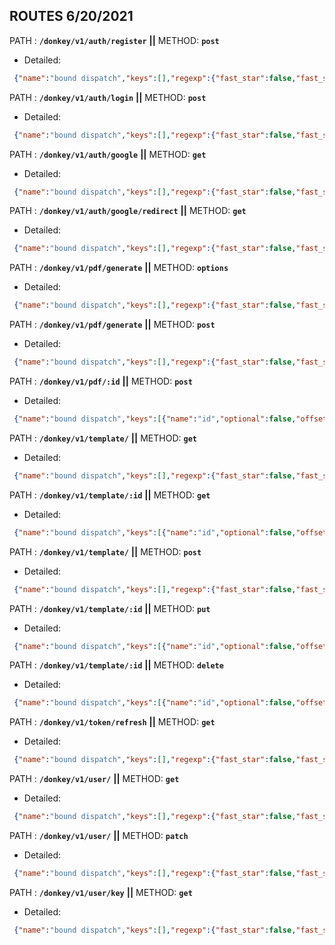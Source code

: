 ## ROUTES 6/20/2021

PATH : **`/donkey/v1/auth/register`** **||** METHOD: **`post`** 
- Detailed:
```json
 {"name":"bound dispatch","keys":[],"regexp":{"fast_star":false,"fast_slash":false},"route":{"path":"/donkey/v1/auth/register","stack":[{"name":"routeGuard","keys":[],"regexp":{"fast_star":false,"fast_slash":false},"method":"post"},{"name":"textParser","keys":[],"regexp":{"fast_star":false,"fast_slash":false},"method":"post"},{"name":"routeHandler","keys":[],"regexp":{"fast_star":false,"fast_slash":false},"method":"post"}],"methods":{"post":true}}}
```
          
PATH : **`/donkey/v1/auth/login`** **||** METHOD: **`post`** 
- Detailed:
```json
 {"name":"bound dispatch","keys":[],"regexp":{"fast_star":false,"fast_slash":false},"route":{"path":"/donkey/v1/auth/login","stack":[{"name":"routeGuard","keys":[],"regexp":{"fast_star":false,"fast_slash":false},"method":"post"},{"name":"textParser","keys":[],"regexp":{"fast_star":false,"fast_slash":false},"method":"post"},{"name":"routeHandler","keys":[],"regexp":{"fast_star":false,"fast_slash":false},"method":"post"}],"methods":{"post":true}}}
```
          
PATH : **`/donkey/v1/auth/google`** **||** METHOD: **`get`** 
- Detailed:
```json
 {"name":"bound dispatch","keys":[],"regexp":{"fast_star":false,"fast_slash":false},"route":{"path":"/donkey/v1/auth/google","stack":[{"name":"routeGuard","keys":[],"regexp":{"fast_star":false,"fast_slash":false},"method":"get"},{"name":"authenticate","keys":[],"regexp":{"fast_star":false,"fast_slash":false},"method":"get"},{"name":"routeHandler","keys":[],"regexp":{"fast_star":false,"fast_slash":false},"method":"get"}],"methods":{"get":true}}}
```
          
PATH : **`/donkey/v1/auth/google/redirect`** **||** METHOD: **`get`** 
- Detailed:
```json
 {"name":"bound dispatch","keys":[],"regexp":{"fast_star":false,"fast_slash":false},"route":{"path":"/donkey/v1/auth/google/redirect","stack":[{"name":"routeGuard","keys":[],"regexp":{"fast_star":false,"fast_slash":false},"method":"get"},{"name":"authenticate","keys":[],"regexp":{"fast_star":false,"fast_slash":false},"method":"get"},{"name":"routeHandler","keys":[],"regexp":{"fast_star":false,"fast_slash":false},"method":"get"}],"methods":{"get":true}}}
```
          
PATH : **`/donkey/v1/pdf/generate`** **||** METHOD: **`options`** 
- Detailed:
```json
 {"name":"bound dispatch","keys":[],"regexp":{"fast_star":false,"fast_slash":false},"route":{"path":"/donkey/v1/pdf/generate","stack":[{"name":"routeGuard","keys":[],"regexp":{"fast_star":false,"fast_slash":false},"method":"options"},{"name":"corsMiddleware","keys":[],"regexp":{"fast_star":false,"fast_slash":false},"method":"options"},{"name":"routeHandler","keys":[],"regexp":{"fast_star":false,"fast_slash":false},"method":"options"}],"methods":{"options":true}}}
```
          
PATH : **`/donkey/v1/pdf/generate`** **||** METHOD: **`post`** 
- Detailed:
```json
 {"name":"bound dispatch","keys":[],"regexp":{"fast_star":false,"fast_slash":false},"route":{"path":"/donkey/v1/pdf/generate","stack":[{"name":"routeGuard","keys":[],"regexp":{"fast_star":false,"fast_slash":false},"method":"post"},{"name":"corsMiddleware","keys":[],"regexp":{"fast_star":false,"fast_slash":false},"method":"post"},{"name":"<anonymous>","keys":[],"regexp":{"fast_star":false,"fast_slash":false},"method":"post"},{"name":"textParser","keys":[],"regexp":{"fast_star":false,"fast_slash":false},"method":"post"},{"name":"routeHandler","keys":[],"regexp":{"fast_star":false,"fast_slash":false},"method":"post"}],"methods":{"post":true}}}
```
          
PATH : **`/donkey/v1/pdf/:id`** **||** METHOD: **`post`** 
- Detailed:
```json
 {"name":"bound dispatch","keys":[{"name":"id","optional":false,"offset":18}],"regexp":{"fast_star":false,"fast_slash":false},"route":{"path":"/donkey/v1/pdf/:id","stack":[{"name":"routeGuard","keys":[],"regexp":{"fast_star":false,"fast_slash":false},"method":"post"},{"name":"<anonymous>","keys":[],"regexp":{"fast_star":false,"fast_slash":false},"method":"post"},{"name":"textParser","keys":[],"regexp":{"fast_star":false,"fast_slash":false},"method":"post"},{"name":"routeHandler","keys":[],"regexp":{"fast_star":false,"fast_slash":false},"method":"post"}],"methods":{"post":true}}}
```
          
PATH : **`/donkey/v1/template/`** **||** METHOD: **`get`** 
- Detailed:
```json
 {"name":"bound dispatch","keys":[],"regexp":{"fast_star":false,"fast_slash":false},"route":{"path":"/donkey/v1/template/","stack":[{"name":"routeGuard","keys":[],"regexp":{"fast_star":false,"fast_slash":false},"method":"get"},{"name":"<anonymous>","keys":[],"regexp":{"fast_star":false,"fast_slash":false},"method":"get"},{"name":"routeHandler","keys":[],"regexp":{"fast_star":false,"fast_slash":false},"method":"get"}],"methods":{"get":true}}}
```
          
PATH : **`/donkey/v1/template/:id`** **||** METHOD: **`get`** 
- Detailed:
```json
 {"name":"bound dispatch","keys":[{"name":"id","optional":false,"offset":23}],"regexp":{"fast_star":false,"fast_slash":false},"route":{"path":"/donkey/v1/template/:id","stack":[{"name":"routeGuard","keys":[],"regexp":{"fast_star":false,"fast_slash":false},"method":"get"},{"name":"<anonymous>","keys":[],"regexp":{"fast_star":false,"fast_slash":false},"method":"get"},{"name":"routeHandler","keys":[],"regexp":{"fast_star":false,"fast_slash":false},"method":"get"}],"methods":{"get":true}}}
```
          
PATH : **`/donkey/v1/template/`** **||** METHOD: **`post`** 
- Detailed:
```json
 {"name":"bound dispatch","keys":[],"regexp":{"fast_star":false,"fast_slash":false},"route":{"path":"/donkey/v1/template/","stack":[{"name":"routeGuard","keys":[],"regexp":{"fast_star":false,"fast_slash":false},"method":"post"},{"name":"<anonymous>","keys":[],"regexp":{"fast_star":false,"fast_slash":false},"method":"post"},{"name":"textParser","keys":[],"regexp":{"fast_star":false,"fast_slash":false},"method":"post"},{"name":"routeHandler","keys":[],"regexp":{"fast_star":false,"fast_slash":false},"method":"post"}],"methods":{"post":true}}}
```
          
PATH : **`/donkey/v1/template/:id`** **||** METHOD: **`put`** 
- Detailed:
```json
 {"name":"bound dispatch","keys":[{"name":"id","optional":false,"offset":23}],"regexp":{"fast_star":false,"fast_slash":false},"route":{"path":"/donkey/v1/template/:id","stack":[{"name":"routeGuard","keys":[],"regexp":{"fast_star":false,"fast_slash":false},"method":"put"},{"name":"<anonymous>","keys":[],"regexp":{"fast_star":false,"fast_slash":false},"method":"put"},{"name":"textParser","keys":[],"regexp":{"fast_star":false,"fast_slash":false},"method":"put"},{"name":"routeHandler","keys":[],"regexp":{"fast_star":false,"fast_slash":false},"method":"put"}],"methods":{"put":true}}}
```
          
PATH : **`/donkey/v1/template/:id`** **||** METHOD: **`delete`** 
- Detailed:
```json
 {"name":"bound dispatch","keys":[{"name":"id","optional":false,"offset":23}],"regexp":{"fast_star":false,"fast_slash":false},"route":{"path":"/donkey/v1/template/:id","stack":[{"name":"routeGuard","keys":[],"regexp":{"fast_star":false,"fast_slash":false},"method":"delete"},{"name":"<anonymous>","keys":[],"regexp":{"fast_star":false,"fast_slash":false},"method":"delete"},{"name":"routeHandler","keys":[],"regexp":{"fast_star":false,"fast_slash":false},"method":"delete"}],"methods":{"delete":true}}}
```
          
PATH : **`/donkey/v1/token/refresh`** **||** METHOD: **`get`** 
- Detailed:
```json
 {"name":"bound dispatch","keys":[],"regexp":{"fast_star":false,"fast_slash":false},"route":{"path":"/donkey/v1/token/refresh","stack":[{"name":"routeGuard","keys":[],"regexp":{"fast_star":false,"fast_slash":false},"method":"get"},{"name":"routeHandler","keys":[],"regexp":{"fast_star":false,"fast_slash":false},"method":"get"}],"methods":{"get":true}}}
```
          
PATH : **`/donkey/v1/user/`** **||** METHOD: **`get`** 
- Detailed:
```json
 {"name":"bound dispatch","keys":[],"regexp":{"fast_star":false,"fast_slash":false},"route":{"path":"/donkey/v1/user/","stack":[{"name":"routeGuard","keys":[],"regexp":{"fast_star":false,"fast_slash":false},"method":"get"},{"name":"<anonymous>","keys":[],"regexp":{"fast_star":false,"fast_slash":false},"method":"get"},{"name":"routeHandler","keys":[],"regexp":{"fast_star":false,"fast_slash":false},"method":"get"}],"methods":{"get":true}}}
```
          
PATH : **`/donkey/v1/user/`** **||** METHOD: **`patch`** 
- Detailed:
```json
 {"name":"bound dispatch","keys":[],"regexp":{"fast_star":false,"fast_slash":false},"route":{"path":"/donkey/v1/user/","stack":[{"name":"routeGuard","keys":[],"regexp":{"fast_star":false,"fast_slash":false},"method":"patch"},{"name":"<anonymous>","keys":[],"regexp":{"fast_star":false,"fast_slash":false},"method":"patch"},{"name":"textParser","keys":[],"regexp":{"fast_star":false,"fast_slash":false},"method":"patch"},{"name":"routeHandler","keys":[],"regexp":{"fast_star":false,"fast_slash":false},"method":"patch"}],"methods":{"patch":true}}}
```
          
PATH : **`/donkey/v1/user/key`** **||** METHOD: **`get`** 
- Detailed:
```json
 {"name":"bound dispatch","keys":[],"regexp":{"fast_star":false,"fast_slash":false},"route":{"path":"/donkey/v1/user/key","stack":[{"name":"routeGuard","keys":[],"regexp":{"fast_star":false,"fast_slash":false},"method":"get"},{"name":"<anonymous>","keys":[],"regexp":{"fast_star":false,"fast_slash":false},"method":"get"},{"name":"routeHandler","keys":[],"regexp":{"fast_star":false,"fast_slash":false},"method":"get"}],"methods":{"get":true}}}
```
          

